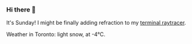 ### Hi there :wave:

It's Sunday! I might be finally adding refraction to my [terminal raytracer](https://github.com/bewuethr/bash-raytracer).

Weather in Toronto: light snow, at -4°C.
